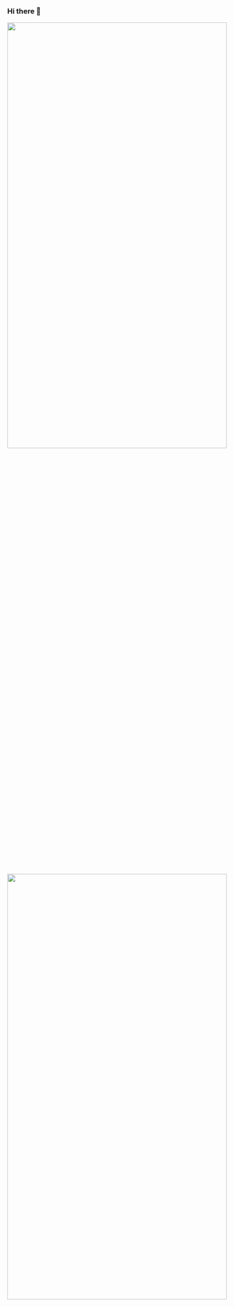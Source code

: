 ### Hi there 👋

<img width=100% height=50% src="https://github-readme-stats.vercel.app/api?username=mykallella&theme=blue-green"/>
<img width=100% height=50%% src="https://github-readme-stats.vercel.app/api/top-langs/?username=mykallella&theme=blue-green"/>

